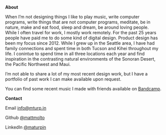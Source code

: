 


**About**

When I’m not designing things I like to play music, write computer programs, write things that are not computer programs, meditate, be in nature, make and eat food, sleep and dream, be around loving people. While I often travel for work, I mostly work remotely. For the past 25 years people have paid me to do some kind of digital design. Product design has been my focus since 2012. While I grew up in the Seattle area, I have had family connections and spent time in both Tucson and Kihei throughout my life. I conintue to spend time in all three locations each year and find inspiration in the contrasting natural environments of the Sonoran Desert, the Pacific Northwest and Maui. 

I’m not able to share a lot of my most recent design work, but I have a portfolio of past work I can make available upon request. 

You can find some recent music I made with friends available on [Bandcamp](https://othersleep.bandcamp.com/album/d-mic). 

**Contact**

Email       [info@mturp.in](mailto:info@mturp.in)

Github      [@mattmolto](https://github.com/mattmolto)

LinkedIn    [@maturpin](https://www.linkedin.com/in/maturpin/)





